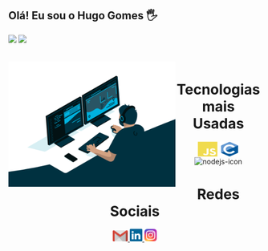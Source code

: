 ## Olá! Eu sou o Hugo Gomes 🖐️

<div>
  <img height="180em" src="https://github-readme-stats.vercel.app/api?username=HugoGomes35&show_icons=true&theme=dark&include_all_commits=true&count_private=true"/>
  <img height="180em" src="https://github-readme-stats.vercel.app/api/top-langs/?username=HugoGomes35&layout=compact&langs_count=16&theme=dark"/>
</div>
<br>

<div  align="center"> 
  <div style="display: inline_block"><br>
    <img align="left" height="250" alt="coding-time" src="code.gif">
    <h1 align="center">Tecnologias mais Usadas </h1>
    <img align="center" height="30" width="40" alt="js-icon"  src="https://raw.githubusercontent.com/devicons/devicon/master/icons/javascript/javascript-plain.svg">
    <img align="center" height="30" width="40" alt="c-icon" src="https://raw.githubusercontent.com/devicons/devicon/master/icons/c/c-original.svg">
    <img align="center" height="30" width="40" alt="nodejs-icon" src="https://raw.githubusercontent.com/jmnote/z-icons/master/svg/cpp.svg">
   </div>
    
  
  <h1 align="center">Redes Sociais</h1>
    <a href = "mailto: hugo3694_@hotmail.com">
      <img width="30" src="gmail.svg">
    </a>
    <a href = "https://www.linkedin.com/in/hugo-gomes-9b9202234/">
      <img width="25" src="linkedin.svg">
    </a>
    <a href = "https://www.instagram.com/hugogom.es/">
      <img width="25" src="instagram.png">
    </a>
</div>
